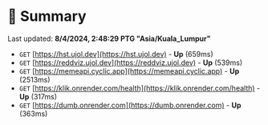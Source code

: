 # 📖 Summary
Last updated: **8/4/2024, 2:48:29 PTG "Asia/Kuala_Lumpur"**

- `GET` [https://hst.ujol.dev](https://hst.ujol.dev) - **Up** (659ms)
- `GET` [https://reddviz.ujol.dev](https://reddviz.ujol.dev) - **Up** (539ms)
- `GET` [https://memeapi.cyclic.app](https://memeapi.cyclic.app) - **Up** (2513ms)
- `GET` [https://klik.onrender.com/health](https://klik.onrender.com/health) - **Up** (317ms)
- `GET` [https://dumb.onrender.com](https://dumb.onrender.com) - **Up** (363ms)
